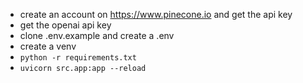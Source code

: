 - create an account on https://www.pinecone.io and get the api key
- get the openai api key
- clone .env.example and create a .env
- create a venv
- ```python -r requirements.txt```
- ```uvicorn src.app:app --reload```